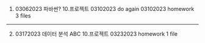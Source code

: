 1. 03062023 파바썬? 10.프로젝트 
03102023 do again
03102023 homework 3 files   

----  
2. 03172023 데이터 분석 ABC 10.프로젝트 
03232023 homework 1 file
